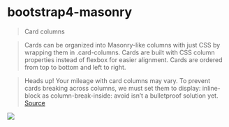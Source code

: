 # bootstrap4-masonry


>Card columns

>Cards can be organized into Masonry-like columns with just CSS by wrapping them in .card-columns. Cards are built with CSS column properties instead of flexbox for easier alignment. Cards are ordered from top to bottom and left to right.

>Heads up! Your mileage with card columns may vary. To prevent cards breaking across columns, we must set them to display: inline-block as column-break-inside: avoid isn’t a bulletproof solution yet. [Source](https://getbootstrap.com/docs/4.0/components/card/)

![](https://screenshotscdn.firefoxusercontent.com/images/5ca92b7f-cc9b-4ce8-8fee-e9f24c5fe0af.png)